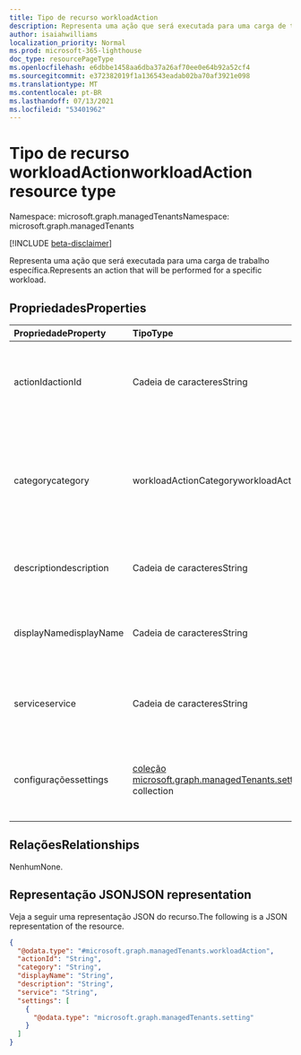 ```yaml
---
title: Tipo de recurso workloadAction
description: Representa uma ação que será executada para uma carga de trabalho específica.
author: isaiahwilliams
localization_priority: Normal
ms.prod: microsoft-365-lighthouse
doc_type: resourcePageType
ms.openlocfilehash: e6dbbe1458aa6dba37a26af70ee0e64b92a52cf4
ms.sourcegitcommit: e372382019f1a136543eadab02ba70af3921e098
ms.translationtype: MT
ms.contentlocale: pt-BR
ms.lasthandoff: 07/13/2021
ms.locfileid: "53401962"
---
```

# <a name="workloadaction-resource-type"></a><span data-ttu-id="38900-103">Tipo de recurso workloadAction</span><span class="sxs-lookup"><span data-stu-id="38900-103">workloadAction resource type</span></span>

<span data-ttu-id="38900-104">Namespace: microsoft.graph.managedTenants</span><span class="sxs-lookup"><span data-stu-id="38900-104">Namespace: microsoft.graph.managedTenants</span></span>

[!INCLUDE [beta-disclaimer](../../includes/beta-disclaimer.md)]

<span data-ttu-id="38900-105">Representa uma ação que será executada para uma carga de trabalho específica.</span><span class="sxs-lookup"><span data-stu-id="38900-105">Represents an action that will be performed for a specific workload.</span></span>

## <a name="properties"></a><span data-ttu-id="38900-106">Propriedades</span><span class="sxs-lookup"><span data-stu-id="38900-106">Properties</span></span>
|<span data-ttu-id="38900-107">Propriedade</span><span class="sxs-lookup"><span data-stu-id="38900-107">Property</span></span>|<span data-ttu-id="38900-108">Tipo</span><span class="sxs-lookup"><span data-stu-id="38900-108">Type</span></span>|<span data-ttu-id="38900-109">Descrição</span><span class="sxs-lookup"><span data-stu-id="38900-109">Description</span></span>|
|:---|:---|:---|
|<span data-ttu-id="38900-110">actionId</span><span class="sxs-lookup"><span data-stu-id="38900-110">actionId</span></span>|<span data-ttu-id="38900-111">Cadeia de caracteres</span><span class="sxs-lookup"><span data-stu-id="38900-111">String</span></span>|<span data-ttu-id="38900-112">O identificador exclusivo da ação de carga de trabalho.</span><span class="sxs-lookup"><span data-stu-id="38900-112">The unique identifier for the workload action.</span></span> <span data-ttu-id="38900-113">Obrigatório.</span><span class="sxs-lookup"><span data-stu-id="38900-113">Required.</span></span> <span data-ttu-id="38900-114">Somente leitura.</span><span class="sxs-lookup"><span data-stu-id="38900-114">Read-only.</span></span>|
|<span data-ttu-id="38900-115">category</span><span class="sxs-lookup"><span data-stu-id="38900-115">category</span></span>|<span data-ttu-id="38900-116">workloadActionCategory</span><span class="sxs-lookup"><span data-stu-id="38900-116">workloadActionCategory</span></span>|<span data-ttu-id="38900-117">A categoria da ação de carga de trabalho.</span><span class="sxs-lookup"><span data-stu-id="38900-117">The category for the workload action.</span></span> <span data-ttu-id="38900-118">Os valores possíveis são: `automated`, `manual`, `unknownFutureValue`.</span><span class="sxs-lookup"><span data-stu-id="38900-118">Possible values are: `automated`, `manual`, `unknownFutureValue`.</span></span> <span data-ttu-id="38900-119">Opcional.</span><span class="sxs-lookup"><span data-stu-id="38900-119">Optional.</span></span> <span data-ttu-id="38900-120">Somente leitura.</span><span class="sxs-lookup"><span data-stu-id="38900-120">Read-only.</span></span>|
|<span data-ttu-id="38900-121">description</span><span class="sxs-lookup"><span data-stu-id="38900-121">description</span></span>|<span data-ttu-id="38900-122">Cadeia de caracteres</span><span class="sxs-lookup"><span data-stu-id="38900-122">String</span></span>|<span data-ttu-id="38900-123">A descrição da ação de carga de trabalho.</span><span class="sxs-lookup"><span data-stu-id="38900-123">The description for the workload action.</span></span> <span data-ttu-id="38900-124">Opcional.</span><span class="sxs-lookup"><span data-stu-id="38900-124">Optional.</span></span> <span data-ttu-id="38900-125">Somente leitura.</span><span class="sxs-lookup"><span data-stu-id="38900-125">Read-only.</span></span>|
|<span data-ttu-id="38900-126">displayName</span><span class="sxs-lookup"><span data-stu-id="38900-126">displayName</span></span>|<span data-ttu-id="38900-127">Cadeia de caracteres</span><span class="sxs-lookup"><span data-stu-id="38900-127">String</span></span>|<span data-ttu-id="38900-128">O nome de exibição da ação de carga de trabalho.</span><span class="sxs-lookup"><span data-stu-id="38900-128">The display name for the workload action.</span></span> <span data-ttu-id="38900-129">Opcional.</span><span class="sxs-lookup"><span data-stu-id="38900-129">Optional.</span></span> <span data-ttu-id="38900-130">Somente leitura.</span><span class="sxs-lookup"><span data-stu-id="38900-130">Read-only.</span></span>|
|<span data-ttu-id="38900-131">service</span><span class="sxs-lookup"><span data-stu-id="38900-131">service</span></span>|<span data-ttu-id="38900-132">Cadeia de caracteres</span><span class="sxs-lookup"><span data-stu-id="38900-132">String</span></span>|<span data-ttu-id="38900-133">O serviço associado à ação de carga de trabalho.</span><span class="sxs-lookup"><span data-stu-id="38900-133">The service associated with workload action.</span></span> <span data-ttu-id="38900-134">Opcional.</span><span class="sxs-lookup"><span data-stu-id="38900-134">Optional.</span></span> <span data-ttu-id="38900-135">Somente leitura.</span><span class="sxs-lookup"><span data-stu-id="38900-135">Read-only.</span></span>|
|<span data-ttu-id="38900-136">configurações</span><span class="sxs-lookup"><span data-stu-id="38900-136">settings</span></span>|<span data-ttu-id="38900-137">[coleção microsoft.graph.managedTenants.setting](../resources/managedtenants-setting.md)</span><span class="sxs-lookup"><span data-stu-id="38900-137">[microsoft.graph.managedTenants.setting](../resources/managedtenants-setting.md) collection</span></span>|<span data-ttu-id="38900-138">A coleção de configurações associadas à ação de carga de trabalho.</span><span class="sxs-lookup"><span data-stu-id="38900-138">The collection of settings associated with the workload action.</span></span> <span data-ttu-id="38900-139">Opcional.</span><span class="sxs-lookup"><span data-stu-id="38900-139">Optional.</span></span> <span data-ttu-id="38900-140">Somente leitura.</span><span class="sxs-lookup"><span data-stu-id="38900-140">Read-only.</span></span>|

## <a name="relationships"></a><span data-ttu-id="38900-141">Relações</span><span class="sxs-lookup"><span data-stu-id="38900-141">Relationships</span></span>
<span data-ttu-id="38900-142">Nenhum</span><span class="sxs-lookup"><span data-stu-id="38900-142">None.</span></span>

## <a name="json-representation"></a><span data-ttu-id="38900-143">Representação JSON</span><span class="sxs-lookup"><span data-stu-id="38900-143">JSON representation</span></span>
<span data-ttu-id="38900-144">Veja a seguir uma representação JSON do recurso.</span><span class="sxs-lookup"><span data-stu-id="38900-144">The following is a JSON representation of the resource.</span></span>
<!-- {
  "blockType": "resource",
  "@odata.type": "microsoft.graph.managedTenants.workloadAction"
}
-->
``` json
{
  "@odata.type": "#microsoft.graph.managedTenants.workloadAction",
  "actionId": "String",
  "category": "String",
  "displayName": "String",
  "description": "String",
  "service": "String",
  "settings": [
    {
      "@odata.type": "microsoft.graph.managedTenants.setting"
    }
  ]
}
```
